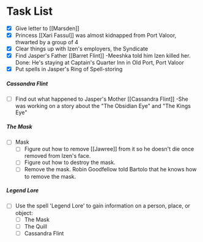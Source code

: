 # Task List
- [x] Give letter to [[Marsden]]
- [x] Princess [[Xari Fassul]] was almost kidnapped from Port Valoor, thwarted by a group of 4
- [x] Clear things up with Izen's employers, the Syndicate
- [x] Find Jasper's Father [[Barret Flint]]
      -Meeshka told him Izen killed her. 
      Done: He's staying at Captain's Quarter Inn in Old Port, Port Valoor
- [x] Put spells in Jasper's Ring of Spell-storing

##### Cassandra Flint
- [ ] Find out what happened to Jasper's Mother [[Cassandra Flint]]
	      -She was working on a story about the "The Obsidian Eye" and "The Kings Eye"

##### The Mask
- [ ] Mask
	- [ ] Figure out how to remove [[Jawree]] from it so he doesn't die once removed from Izen's face.
	- [ ] Figure out how to destroy the mask.
	- [ ] Remove the mask. Robin Goodfellow told Bartolo that he knows how to remove the mask.

##### Legend Lore
- [ ] Use the spell 'Legend Lore' to gain information on a person, place, or object:
	- [ ] The Mask
	- [ ] The Quill
	- [ ] Cassandra Flint

##### 